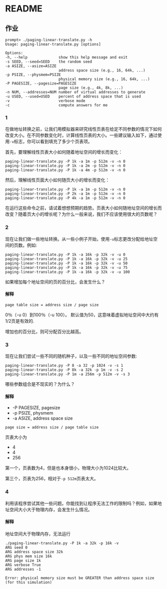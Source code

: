 # README

## 作业

```
prompt> ./paging-linear-translate.py -h
Usage: paging-linear-translate.py [options]

Options:
-h, --help              show this help message and exit
-s SEED, --seed=SEED    the random seed
-a ASIZE, --asize=ASIZE 
                        address space size (e.g., 16, 64k, ...)
-p PSIZE, --physmem=PSIZE
                        physical memory size (e.g., 16, 64k, ...)
-P PAGESIZE, --pagesize=PAGESIZE
                        page size (e.g., 4k, 8k, ...)
-n NUM, --addresses=NUM number of virtual addresses to generate
-u USED, --used=USED    percent of address space that is used
-v                      verbose mode
-c                      compute answers for me
```

### 1

在做地址转换之前，让我们用模拟器来研究线性页表在给定不同参数的情况下如何改变大小。在不同参数变化时，计算线性页表的大小。一些建议输入如下，通过使用`-v`标志，你可以看到填充了多少个页表项。

首先，要理解线性页表大小如何随着地址空间的增长而变化：

```
paging-linear-translate.py -P 1k -a 1m -p 512m -v -n 0
paging-linear-translate.py -P 1k -a 2m -p 512m -v -n 0
paging-linear-translate.py -P 1k -a 4m -p 512m -v -n 0
```

然后，理解线性页面大小如何随页大小的增长而变化：

```
paging-linear-translate.py -P 1k -a 1m -p 512m -v -n 0
paging-linear-translate.py -P 2k -a 1m -p 512m -v -n 0
paging-linear-translate.py -P 4k -a 1m -p 512m -v -n 0
```

在运行这些命令之前，请试着想想预期的趋势。页表大小如何随地址空间的增长而改变？随着页大小的增长呢？为什么一般来说，我们不应该使用很大的页数呢？

### 2

现在让我们做一些地址转换。从一些小例子开始，使用`-u`标志更改分配给地址空间的页数。例如:  

```
paging-linear-translate.py -P 1k -a 16k -p 32k -v -u 0
paging-linear-translate.py -P 1k -a 16k -p 32k -v -u 25
paging-linear-translate.py -P 1k -a 16k -p 32k -v -u 50
paging-linear-translate.py -P 1k -a 16k -p 32k -v -u 75
paging-linear-translate.py -P 1k -a 16k -p 32k -v -u 100
```

如果增加每个地址空间的页的百分比，会发生什么？

#### 解释

```
page table size = address size / page size
```

0％（-u 0）到100％（-u 100）。 默认值为50，这意味着虚拟地址空间中大约有1/2页是有效的.

增加也的百分比，则可分配百分比越高。

### 3

现在让我们尝试一些不同的随机种子，以及一些不同的地址空间参数:

```
paging-linear-translate.py -P 8 -a 32 -p 1024 -v -s 1
paging-linear-translate.py -P 8k -a 32k -p 1m -v -s 2
paging-linear-translate.py -P 1m -a 256m -p 512m -v -s 3
```

哪些参数组合是不现实的？为什么？

#### 解释

* -P PAGESIZE, pagesize
* -p PSIZE, physmem
* -a ASIZE, address space size

```
page size = address size / page table size
```

页表大小为

* 4
* 4
* 256

第一个，页表数为4，但是也本身很小，物理大小为1024比较大。

第三个，页表为256，相对于`-p 512m`页表太大。

### 4

利用该程序尝试其他一些问题。你能找到让程序无法工作的限制吗？例如，如果地址空间大小大于物理内存，会发生什么情况。

#### 解释

地址空间大于物理内存，无法运行

```
./paging-linear-translate.py -P 1k -a 32k -p 16k -v
ARG seed 0
ARG address space size 32k
ARG phys mem size 16k
ARG page size 1k
ARG verbose True
ARG addresses -1

Error: physical memory size must be GREATER than address space size (for this simulation)
```